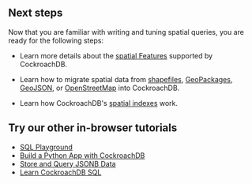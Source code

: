 ## Next steps

Now that you are familiar with writing and tuning spatial queries, you are ready for the following steps:

- Learn more details about the [spatial Features](https://www.cockroachlabs.com/docs/stable/spatial-features.html) supported by CockroachDB.

- Learn how to migrate spatial data from [shapefiles](https://www.cockroachlabs.com/docs/stable/migrate-from-shapefiles.html), [GeoPackages](https://www.cockroachlabs.com/docs/stable/migrate-from-geopackage.html), [GeoJSON](https://www.cockroachlabs.com/docs/stable/migrate-from-geojson.html), or [OpenStreetMap](https://www.cockroachlabs.com/docs/stable/migrate-from-openstreetmap.html) into CockroachDB.

- Learn how CockroachDB's [spatial indexes](https://www.cockroachlabs.com/docs/stable/spatial-indexes.html) work.

## Try our other in-browser tutorials

- [SQL Playground](https://www.cockroachlabs.com/docs/stable/sql-playground.html)
- [Build a Python App with CockroachDB](https://www.cockroachlabs.com/docs/tutorials/build-a-python-app-with-cockroachdb-interactive.html)
- [Store and Query JSONB Data](https://www.cockroachlabs.com/docs/tutorials/demo-json-support-interactive.html)
- [Learn CockroachDB SQL](https://www.cockroachlabs.com/docs/tutorials/learn-cockroachdb-sql-interactive.html)
